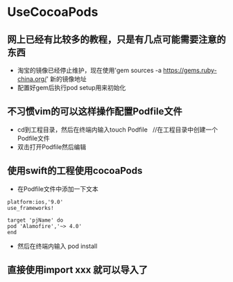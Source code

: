 # UseCocoaPods
## 网上已经有比较多的教程，只是有几点可能需要注意的东西
- 淘宝的镜像已经停止维护，现在使用'gem sources -a https://gems.ruby-china.org/' 新的镜像地址
- 配置好gem后执行pod setup用来初始化

## 不习惯vim的可以这样操作配置Podfile文件
- cd到工程目录，然后在终端内输入touch Podfile   //在工程目录中创建一个Podfile文件
- 双击打开Podfile然后编辑

## 使用swift的工程使用cocoaPods
- 在Podfile文件中添加一下文本
```
platform:ios,'9.0'
use_frameworks!

target 'pjName' do
pod 'Alamofire','~> 4.0'
end
```

- 然后在终端内输入 pod install

## 直接使用import xxx 就可以导入了
